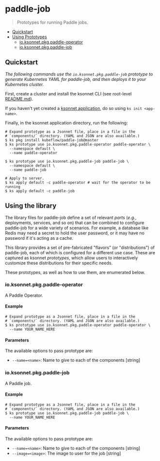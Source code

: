 # paddle-job

> Prototypes for running Paddle jobs.

* [Quickstart](#quickstart)
* [Using Prototypes](#using-prototypes)
  * [io.ksonnet.pkg.paddle-operator](#io.ksonnet.pkg.paddle-operator)
  * [io.ksonnet.pkg.paddle-job](#io.ksonnet.pkg.paddle-job)

## Quickstart

*The following commands use the `io.ksonnet.pkg.paddle-job` prototype to generate Kubernetes YAML for paddle-job, and then deploys it to your Kubernetes cluster.*

First, create a cluster and install the ksonnet CLI (see root-level [README.md](rootReadme)).

If you haven't yet created a [ksonnet application](linkToSomewhere), do so using `ks init <app-name>`.

Finally, in the ksonnet application directory, run the following:

```shell
# Expand prototype as a Jsonnet file, place in a file in the
# `components/` directory. (YAML and JSON are also available.)
$ ks pkg install kubeflow/paddle-job@master
$ ks prototype use io.ksonnet.pkg.paddle-operator paddle-operator \
  --namespace default \
  --name paddle-operator

$ ks prototype use io.ksonnet.pkg.paddle-job paddle-job \
  --namespace default \
  --name paddle-job

# Apply to server.
$ ks apply default -c paddle-operator # wait for the operator to be running
$ ks apply default -c paddle-job
```

## Using the library

The library files for paddle-job define a set of relevant *parts* (_e.g._, deployments, services, and so on) that can be combined to configure paddle-job for a wide variety of scenarios. For example, a database like Redis may need a secret to hold the user password, or it may have no password if it's acting as a cache.

This library provides a set of pre-fabricated "flavors" (or "distributions") of paddle-job, each of which is configured for a different use case. These are captured as ksonnet *prototypes*, which allow users to interactively customize these distributions for their specific needs.

These prototypes, as well as how to use them, are enumerated below.

### io.ksonnet.pkg.paddle-operator

A Paddle Operator.
#### Example

```shell
# Expand prototype as a Jsonnet file, place in a file in the
# `components/` directory. (YAML and JSON are also available.)
$ ks prototype use io.ksonnet.pkg.paddle-operator paddle-operator \
  --name YOUR_NAME_HERE
```

#### Parameters

The available options to pass prototype are:

* `--name=<name>`: Name to give to each of the components [string]

### io.ksonnet.pkg.paddle-job

A Paddle job.
#### Example

```shell
# Expand prototype as a Jsonnet file, place in a file in the
# `components/` directory. (YAML and JSON are also available.)
$ ks prototype use io.ksonnet.pkg.paddle-job paddle-job \
  --name YOUR_NAME_HERE
```

#### Parameters

The available options to pass prototype are:

* `--name=<name>`: Name to give to each of the components [string]
* `--image=<image>`: The image to user for the job [string]
